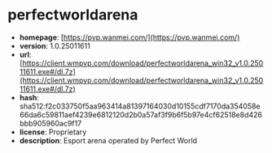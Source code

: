 # perfectworldarena

- **homepage**: [https://pvp.wanmei.com/](https://pvp.wanmei.com/)
- **version**: 1.0.25011611
- **url**: [https://client.wmpvp.com/download/perfectworldarena_win32_v1.0.25011611.exe#/dl.7z](https://client.wmpvp.com/download/perfectworldarena_win32_v1.0.25011611.exe#/dl.7z)
- **hash**: sha512:f2c033750f5aa963414a81397164030d10155cdf7170da354058e66da6c59811aef4239e6812120d2b0a57af3f9b6f5b97e4cf62518e8d426bbb905960ac9f17
- **license**: Proprietary
- **description**: Esport arena operated by Perfect World

